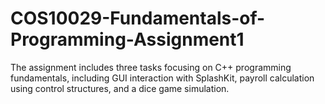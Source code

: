 # COS10029-Fundamentals-of-Programming-Assignment1
The assignment includes three tasks focusing on C++ programming fundamentals, including GUI interaction with SplashKit, payroll calculation using control structures, and a dice game simulation.
